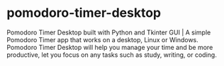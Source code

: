 # pomodoro-timer-desktop
Pomodoro Timer Desktop built with Python and Tkinter GUI | A simple Pomodoro Timer app that works on a desktop, Linux or Windows. Pomodoro Timer Desktop will help you manage your time and be more productive, let you focus on any tasks such as study, writing, or coding.
